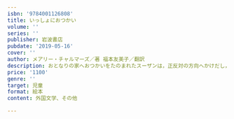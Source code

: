 ```yaml
---
isbn: '9784001126808'
title: いっしょにおつかい
volume: ''
series: ''
publisher: 岩波書店
pubdate: '2019-05-16'
cover: ''
author: メアリー・チャルマーズ／著 福本友美子／翻訳
description: おとなりの家へおつかいをたのまれたスーザンは，正反対の方向へかけだし，うさぎのウィルをさそいます．
price: '1100'
genre: ''
target: 児童
format: 絵本
content: 外国文学、その他

---
```

